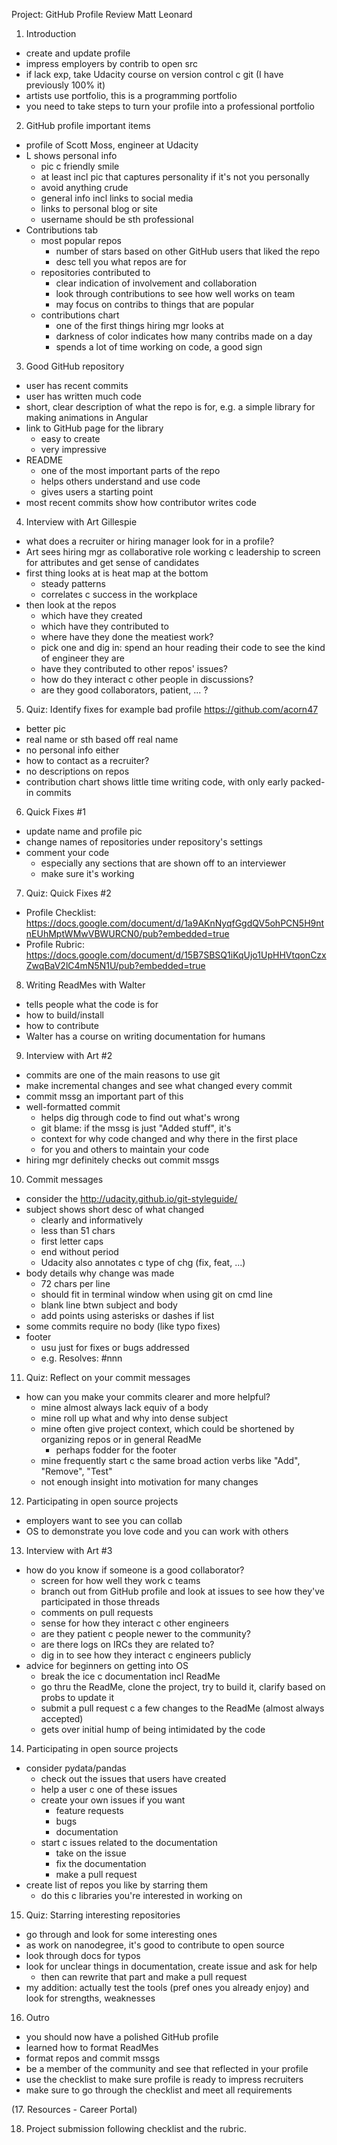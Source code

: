 Project: GitHub Profile Review
Matt Leonard

1. Introduction
- create and update profile
- impress employers by contrib to open src
- if lack exp, take Udacity course on version control c git (I have previously 100% it)
- artists use portfolio, this is a programming portfolio
- you need to take steps to turn your profile into a professional portfolio

2. GitHub profile important items
- profile of Scott Moss, engineer at Udacity
- L shows personal info
	- pic c friendly smile
	- at least incl pic that captures personality if it's not you personally
	- avoid anything crude
	- general info incl links to social media
	- links to personal blog or site
	- username should be sth professional
- Contributions tab
	- most popular repos
		- number of stars based on other GitHub users that liked the repo
		- desc tell you what repos are for
	- repositories contributed to
		- clear indication of involvement and collaboration
		- look through contributions to see how well works on team
		- may focus on contribs to things that are popular
	- contributions chart
		- one of the first things hiring mgr looks at
		- darkness of color indicates how many contribs made on a day
		- spends a lot of time working on code, a good sign

3. Good GitHub repository
- user has recent commits
- user has written much code
-	short, clear description of what the repo is for, e.g. a simple library for making animations in Angular
- link to GitHub page for the library
	- easy to create
	- very impressive
- README
	- one of the most important parts of the repo
	- helps others understand and use code
	- gives users a starting point
- most recent commits show how contributor writes code

4. Interview with Art Gillespie
- what does a recruiter or hiring manager look for in a profile?
- Art sees hiring mgr as collaborative role working c leadership to screen for attributes and get sense of candidates
- first thing looks at is heat map at the bottom
	- steady patterns
	- correlates c success in the workplace
- then look at the repos
	- which have they created
	- which have they contributed to
	- where have they done the meatiest work?
	- pick one and dig in: spend an hour reading their code to see the kind of engineer they are
	- have they contributed to other repos' issues?
	- how do they interact c other people in discussions?
	- are they good collaborators, patient, ... ?

5. Quiz: Identify fixes for example bad profile
https://github.com/acorn47
- better pic
- real name or sth based off real name
- no personal info either
- how to contact as a recruiter?
- no descriptions on repos
- contribution chart shows little time writing code, with only early packed-in commits

6. Quick Fixes #1
- update name and profile pic
- change names of repositories under repository's settings
- comment your code
	- especially any sections that are shown off to an interviewer
	- make sure it's working

7. Quiz: Quick Fixes #2
- Profile Checklist:
https://docs.google.com/document/d/1a9AKnNyqfGgdQV5ohPCN5H9ntnEUhMptWMwVBWURCN0/pub?embedded=true
- Profile Rubric:
https://docs.google.com/document/d/15B7SBSQ1iKqUjo1UpHHVtqonCzxZwqBaV2lC4mN5N1U/pub?embedded=true

8. Writing ReadMes with Walter
- tells people what the code is for 
- how to build/install
- how to contribute
- Walter has a course on writing documentation for humans

9. Interview with Art #2
- commits are one of the main reasons to use git
- make incremental changes and see what changed every commit
- commit mssg an important part of this
- well-formatted commit
	- helps dig through code to find out what's wrong
	- git blame: if the mssg is just "Added stuff", it's 
	- context for why code changed and why there in the first place
	- for you and others to maintain your code
- hiring mgr definitely checks out commit mssgs

10. Commit messages
- consider the http://udacity.github.io/git-styleguide/
- subject shows short desc of what changed
	- clearly and informatively
	- less than 51 chars
	- first letter caps
	- end without period
	- Udacity also annotates c type of chg (fix, feat, ...)
- body details why change was made
	- 72 chars per line
	- should fit in terminal window when using git on cmd line
	- blank line btwn subject and body
	- add points using asterisks or dashes if list
- some commits require no body (like typo fixes)
- footer
	- usu just for fixes or bugs addressed
	- e.g. Resolves: #nnn

11. Quiz: Reflect on your commit messages
- how can you make your commits clearer and more helpful?
	- mine almost always lack equiv of a body
	- mine roll up what and why into dense subject
	- mine often give project context, which could be shortened by organizing repos or in general ReadMe
		- perhaps fodder for the footer
	- mine frequently start c the same broad action verbs like "Add", "Remove", "Test"
	- not enough insight into motivation for many changes

12. Participating in open source projects
- employers want to see you can collab
- OS to demonstrate you love code and you can work with others

13. Interview with Art #3
- how do you know if someone is a good collaborator?
	- screen for how well they work c teams
	- branch out from GitHub profile and look at issues to see how they've participated in those threads
	- comments on pull requests
	- sense for how they interact c other engineers
	- are they patient c people newer to the community?
	- are there logs on IRCs they are related to?
	- dig in to see how they interact c engineers publicly
- advice for beginners on getting into OS
	- break the ice c documentation incl ReadMe
	- go thru the ReadMe, clone the project, try to build it, clarify based on probs to update it
	- submit a pull request c a few changes to the ReadMe (almost always accepted)
	- gets over initial hump of being intimidated by the code

14. Participating in open source projects
- consider pydata/pandas
	- check out the issues that users have created
	- help a user c one of these issues
	- create your own issues if you want
		- feature requests
		- bugs
		- documentation
	- start c issues related to the documentation
		- take on the issue
		- fix the documentation
		- make a pull request
- create list of repos you like by starring them
	- do this c libraries you're interested in working on

15. Quiz: Starring interesting repositories
- go through and look for some interesting ones
- as work on nanodegree, it's good to contribute to open source
- look through docs for typos
- look for unclear things in documentation, create issue and ask for help
	- then can rewrite that part and make a pull request
- my addition: actually test the tools (pref ones you already enjoy) and look for strengths, weaknesses

16. Outro
- you should now have a polished GitHub profile
- learned how to format ReadMes
- format repos and commit mssgs
- be a member of the community and see that reflected in your profile
- use the checklist to make sure profile is ready to impress recruiters
- make sure to go through the checklist and meet all requirements

(17. Resources - Career Portal)

18. Project submission following checklist and the rubric.
